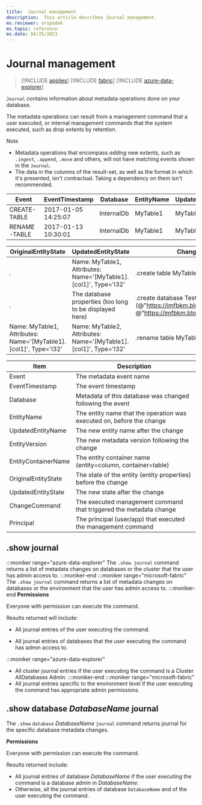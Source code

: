 ```yaml
---
title:  Journal management
description:  This article describes Journal management.
ms.reviewer: orspodek
ms.topic: reference
ms.date: 04/25/2023
---
```

# Journal management

> [!INCLUDE [applies](../includes/applies-to-version/applies.md)] [!INCLUDE [fabric](../includes/applies-to-version/fabric.md)] [!INCLUDE [azure-data-explorer](../includes/applies-to-version/azure-data-explorer.md)]

`Journal` contains information about metadata operations done on your database.

The metadata operations can result from a management command that a user executed, or internal management commands that the system executed, such as drop extents by retention.

> [!NOTE]
> * Metadata operations that encompass *adding* new extents, such as `.ingest`, `.append`, `.move` and others, will not have matching events shown in the `Journal`.
> * The data in the columns of the result-set, as well as the format in which it's presented, isn't contractual. 
  Taking a dependency on them isn't recommended.

|Event        |EventTimestamp     |Database  |EntityName|UpdatedEntityName|EntityVersion|EntityContainerName|
|-------------|-------------------|----------|----------|-----------------|-------------|-------------------|
|CREATE-TABLE |2017-01-05 14:25:07|InternalDb|MyTable1  |MyTable1         |v7.0         |InternalDb         |
|RENAME-TABLE |2017-01-13 10:30:01|InternalDb|MyTable1  |MyTable2         |v8.0         |InternalDb         |  

|OriginalEntityState|UpdatedEntityState                                              |ChangeCommand                                                                                                          |Principal            |
|-------------------|----------------------------------------------------------------|-----------------------------------------------------------------------------------------------------------------------|---------------------|
|.               |Name: MyTable1, Attributes: Name='[MyTable1].[col1]', Type='I32'|.create table MyTable1 (col1:int)                                                                                      |imike@fabrikam.com
|.              |The database properties (too long to be displayed here)         |.create database TestDB persist (@"https://imfbkm.blob.core.windows.net/md", @"https://imfbkm.blob.core.windows.net/data")|Microsoft Entra app id=76263cdb-abcd-545644e9c404
|Name: MyTable1, Attributes: Name='[MyTable1].[col1]', Type='I32'|Name: MyTable2, Attributes: Name='[MyTable1].[col1]', Type='I32'|.rename table MyTable1 to MyTable2|rdmik@fabrikam.com

|Item                 |Description                                                              |                                
|---------------------|-------------------------------------------------------------------------|
|Event                |The metadata event name                                                  |
|EventTimestamp       |The event timestamp                                                      |                        
|Database             |Metadata of this database was changed following the event                |
|EntityName           |The entity name that the operation was executed on, before the change    |
|UpdatedEntityName    |The new entity name after the change                                     |
|EntityVersion        |The new metadata version following the change               |
|EntityContainerName  |The entity container name (entity=column, container=table)               |
|OriginalEntityState  |The state of the entity (entity properties) before the change            |
|UpdatedEntityState   |The new state after the change                                           |
|ChangeCommand        |The executed management command that triggered the metadata change          |
|Principal            |The principal (user/app) that executed the management command               |
  
## .show journal

:::moniker range="azure-data-explorer"
The `.show journal` command returns a list of metadata changes on databases or the cluster that the user has admin access to.
:::moniker-end
:::moniker range="microsoft-fabric"
The `.show journal` command returns a list of metadata changes on databases or the environment that the user has admin access to.
:::moniker-end
**Permissions**

Everyone with permission can execute the command.

Results returned will include:

* All journal entries of the user executing the command.

* All journal entries of databases that the user executing the command has admin access to.

:::moniker range="azure-data-explorer"
* All cluster journal entries if the user executing the command is a Cluster AllDatabases Admin.
:::moniker-end
:::moniker range="microsoft-fabric"
* All journal entries specific to the environment level if the user executing the command has appropriate admin permissions.

## .show database *DatabaseName* journal

The `.show` `database` *DatabaseName* `journal` command returns journal for the specific database metadata changes.

**Permissions**

Everyone with permission can execute the command.

Results returned include: 

* All journal entries of database *DatabaseName* if the user executing the command is a database admin in *DatabaseName*. 
* Otherwise, all the journal entries of database `DatabaseName` and of the user executing the command. 
